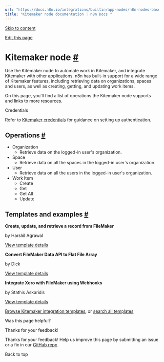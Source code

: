 ```yaml
---
url: "https://docs.n8n.io/integrations/builtin/app-nodes/n8n-nodes-base.kitemaker/"
title: "Kitemaker node documentation | n8n Docs "
---
```


[Skip to content](https://docs.n8n.io/integrations/builtin/app-nodes/n8n-nodes-base.kitemaker/#kitemaker-node)

[Edit this page](https://github.com/n8n-io/n8n-docs/edit/main/docs/integrations/builtin/app-nodes/n8n-nodes-base.kitemaker.md "Edit this page")

# Kitemaker node [\#](https://docs.n8n.io/integrations/builtin/app-nodes/n8n-nodes-base.kitemaker/\#kitemaker-node "Permanent link")

Use the Kitemaker node to automate work in Kitemaker, and integrate Kitemaker with other applications. n8n has built-in support for a wide range of Kitemaker features, including retrieving data on organizations, spaces and users, as well as creating, getting, and updating work items.

On this page, you'll find a list of operations the Kitemaker node supports and links to more resources.

Credentials

Refer to [Kitemaker credentials](https://docs.n8n.io/integrations/builtin/credentials/kitemaker/) for guidance on setting up authentication.

## Operations [\#](https://docs.n8n.io/integrations/builtin/app-nodes/n8n-nodes-base.kitemaker/\#operations "Permanent link")

- Organization
  - Retrieve data on the logged-in user's organization.
- Space
  - Retrieve data on all the spaces in the logged-in user's organization.
- User
  - Retrieve data on all the users in the logged-in user's organization.
- Work Item
  - Create
  - Get
  - Get All
  - Update

## Templates and examples [\#](https://docs.n8n.io/integrations/builtin/app-nodes/n8n-nodes-base.kitemaker/\#templates-and-examples "Permanent link")

**Create, update, and retrieve a record from FileMaker**

by Harshil Agrawal

[View template details](https://n8n.io/workflows/1068-create-update-and-retrieve-a-record-from-filemaker/)

**Convert FileMaker Data API to Flat File Array**

by Dick

[View template details](https://n8n.io/workflows/1537-convert-filemaker-data-api-to-flat-file-array/)

**Integrate Xero with FileMaker using Webhooks**

by Stathis Askaridis

[View template details](https://n8n.io/workflows/2499-integrate-xero-with-filemaker-using-webhooks/)

[Browse Kitemaker integration templates](https://n8n.io/integrations/kitemaker/), or [search all templates](https://n8n.io/workflows/)

Was this page helpful?






Thanks for your feedback!






Thanks for your feedback! Help us improve this page by submitting an issue or a fix in our [GitHub repo](https://github.com/n8n-io/n8n-docs).


Back to top